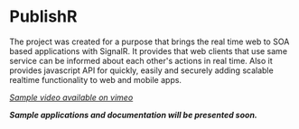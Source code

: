 PublishR
========

The project was created for a purpose that brings the real time web to SOA based applications with SignalR. 
It provides that web clients that use same service can be informed about each other's actions in real time. 
Also it provides javascript API for quickly, easily and securely adding scalable realtime functionality to web and mobile apps.

_[Sample video available on vimeo]( https://vimeo.com/63431591 "Simple PublishR demo")_

**_Sample applications and documentation will be presented soon._**
